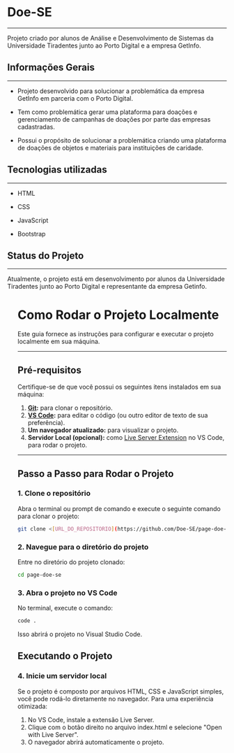 <h1>Doe-SE</h1>
<hr><p>Projeto criado por alunos de Análise e Desenvolvimento de Sistemas da Universidade Tiradentes junto ao Porto Digital e a empresa GetInfo.</p><h2>Informações Gerais</h2>
<hr><ul>
<li>Projeto desenvolvido para solucionar a problemática da empresa GetInfo em parceria com o Porto Digital.</li>
</ul><ul>
<li>Tem como problemática gerar uma plataforma para doações e gerenciamento de campanhas de doações por parte das empresas cadastradas.</li>
</ul><ul>
<li>Possui o propósito de solucionar a problemática criando uma plataforma de doações de objetos e materiais para instituições de caridade.</li>
</ul><h2>Tecnologias utilizadas</h2>
<hr><ul>
<li>HTML</li>
</ul><ul>
<li>CSS</li>
</ul><ul>
<li>JavaScript</li>
</ul><ul>
<li>Bootstrap</li>
</ul><h2>Status do Projeto</h2>
<hr><p>Atualmente, o projeto está em desenvolvimento por alunos da Universidade Tiradentes junto ao Porto Digital e representante da empresa Getinfo.</p><ul>

# **Como Rodar o Projeto Localmente**

Este guia fornece as instruções para configurar e executar o projeto localmente em sua máquina.

---

## **Pré-requisitos**

Certifique-se de que você possui os seguintes itens instalados em sua máquina:

1. **[Git](https://git-scm.com/):** para clonar o repositório.
3. **[VS Code](https://code.visualstudio.com/):** para editar o código (ou outro editor de texto de sua preferência).
4. **Um navegador atualizado:** para visualizar o projeto.
5. **Servidor Local (opcional):** como [Live Server Extension](https://marketplace.visualstudio.com/items?itemName=ritwickdey.LiveServer) no VS Code, para rodar o projeto.

---

## **Passo a Passo para Rodar o Projeto**

### 1. **Clone o repositório**
Abra o terminal ou prompt de comando e execute o seguinte comando para clonar o projeto:

```bash
git clone <[URL_DO_REPOSITORIO](https://github.com/Doe-SE/page-doe-se.git)>
```

### 2. **Navegue para o diretório do projeto**
Entre no diretório do projeto clonado:

```bash
cd page-doe-se
```

### 3. **Abra o projeto no VS Code**
No terminal, execute o comando:

```bash
code .
```
Isso abrirá o projeto no Visual Studio Code.

## Executando o Projeto

### 4. Inicie um servidor local

Se o projeto é composto por arquivos HTML, CSS e JavaScript simples, você pode rodá-lo diretamente no navegador. Para uma experiência otimizada:

1. No VS Code, instale a extensão Live Server.
2. Clique com o botão direito no arquivo index.html e selecione "Open with Live Server".
3. O navegador abrirá automaticamente o projeto.

